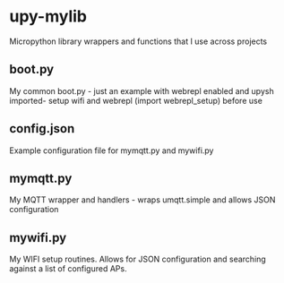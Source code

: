 # upy-mylib
Micropython library wrappers and functions that I use across projects

## boot.py
My common boot.py - just an example with webrepl enabled and upysh imported- setup wifi and webrepl (import webrepl_setup) before use

## config.json
Example configuration file for mymqtt.py and mywifi.py

## mymqtt.py
My MQTT wrapper and handlers - wraps umqtt.simple and allows JSON configuration

## mywifi.py
My WIFI setup routines. Allows for JSON configuration and searching against a list of configured APs.
